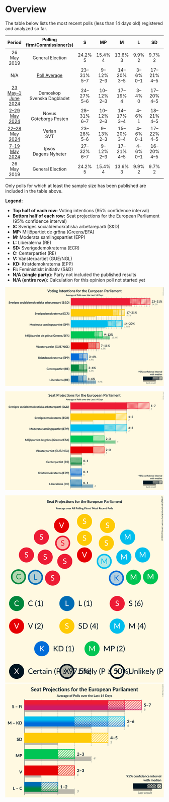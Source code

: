 # Overview

The table below lists the most recent polls (less than 14 days old) registered and analyzed so far.

| Period     | Polling firm/Commissioner(s) | S | MP | M | L | SD | C | V | KD | Fi |
|:----------:|:----------------------------:|:--:|:--:|:--:|:--:|:--:|:--:|:--:|:--:|:--:|
| 26 May 2019 | General Election | 24.2% <br> 5 | 15.4% <br> 4 | 13.6% <br> 3 | 9.9% <br> 2 | 9.7% <br> 2 | 6.5% <br> 1 | 6.3% <br> 1 | 5.9% <br> 1 | 5.5% <br> 1 |
| N/A | [Poll Average](average.html) | 23–31% <br> 5–7 | 9–12% <br> 2–3 | 14–20% <br> 3–5 | 3–6% <br> 0–1 | 17–21% <br> 4–5 | 3–6% <br> 0–1 | 7–11% <br> 2–3 | 3–6% <br> 0–1 | N/A <br> N/A |
| [23 May–1 June 2024](2024-06-01-Demoskop.html) | Demoskop <br> Svenska Dagbladet | 24–27% <br> 5–6 | 10–12% <br> 2–3 | 17–19% <br> 4 | 3–4% <br> 0 | 17–20% <br> 4–5 | 5–7% <br> 1 | 9–11% <br> 2–3 | 5–6% <br> 1 | N/A <br> N/A |
| [2–29 May 2024](2024-05-29-Novus.html) | Novus <br> Göteborgs Posten | 28–31% <br> 6–7 | 10–12% <br> 2–3 | 14–17% <br> 3–4 | 4–6% <br> 1 | 18–21% <br> 4–5 | 4–6% <br> 0–1 | 9–11% <br> 2–3 | 3–5% <br> 0–1 | N/A <br> N/A |
| [22–28 May 2024](2024-05-28-Verian.html) | Verian <br> SVT | 23–28% <br> 5–6 | 9–13% <br> 2–3 | 15–20% <br> 3–4 | 4–6% <br> 0–1 | 17–22% <br> 4–5 | 4–6% <br> 0–1 | 8–11% <br> 2–3 | 4–7% <br> 1–2 | N/A <br> N/A |
| [7–19 May 2024](2024-05-19-Ipsos.html) | Ipsos <br> Dagens Nyheter | 27–32% <br> 6–7 | 9–12% <br> 2–3 | 17–21% <br> 4–5 | 4–6% <br> 0–1 | 16–20% <br> 4–5 | 3–5% <br> 0–1 | 6–9% <br> 1–2 | 3–5% <br> 0–1 | N/A <br> N/A |
| 26 May 2019 | General Election | 24.2% <br> 5 | 15.4% <br> 4 | 13.6% <br> 3 | 9.9% <br> 2 | 9.7% <br> 2 | 6.5% <br> 1 | 6.3% <br> 1 | 5.9% <br> 1 | 5.5% <br> 1 |

Only polls for which at least the sample size has been published are included in the table above.

**Legend:**
+ **Top half of each row:** Voting intentions (95% confidence interval)
+ **Bottom half of each row:** Seat projections for the European Parliament (95% confidence interval)
+ **S:** Sveriges socialdemokratiska arbetareparti (S&D)
+ **MP:** Miljöpartiet de gröna (Greens/EFA)
+ **M:** Moderata samlingspartiet (EPP)
+ **L:** Liberalerna (RE)
+ **SD:** Sverigedemokraterna (ECR)
+ **C:** Centerpartiet (RE)
+ **V:** Vänsterpartiet (GUE/NGL)
+ **KD:** Kristdemokraterna (EPP)
+ **Fi:** Feministiskt initiativ (S&D)
+ **N/A (single party):** Party not included the published results
+ **N/A (entire row):** Calculation for this opinion poll not started yet


![Graph with voting intentions not yet produced](average.png "Voting Intentions")

![Graph with seats not yet produced](average-seats.png "Seats")

![Graph with seating plan not yet produced](average-seating-plan.png "Seating Plan")
![Graph with coalitions seats not yet produced](average-coalitions-seats.png "Coalitions Seats")
